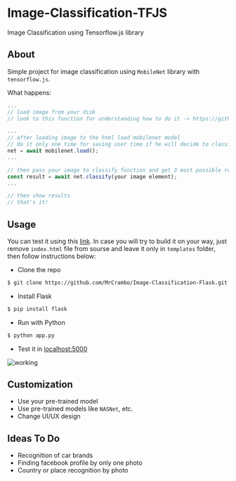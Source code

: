 # Image-Classification-TFJS
 Image Classification using Tensorflow.js library

## About

Simple project for image classification using `MobileNet` library with `tensorflow.js`. 

What happens:
```javascript
...
// load image from your disk
// look to this function for understanding how to do it -> https://github.com/MrCrambo/Image-Classification-TFJS/blob/master/static/js/main.js#L12

...
// after loading image to the html load mobilenet model
// do it only one time for saving user time if he will decide to classify other images
net = await mobilenet.load();
...

// then pass your image to classify function and get 3 most possible results
const result = await net.classify(your image element);
...

// then show results
// that's it!
```

## Usage

You can test it using this [link](https://mrcrambo.github.io/Image-Classification-TFJS/). In case you will try to build it on your way, just remove `index.html` file from sourse and leave it only in `templates` folder, then follow instructions below:

- Clone the repo
```bash
$ git clone https://github.com/MrCrambo/Image-Classification-Flask.git
```
- Install Flask
```bash
$ pip install flask
```
- Run with Python
```bash
$ python app.py
```
- Test it in [localhost:5000](http://localhost:5000)


![working](https://user-images.githubusercontent.com/14878297/63980308-d3103900-cac3-11e9-89ff-8b90284f52b4.gif)

## Customization

- Use your pre-trained model
- Use pre-trained models like `NASNet`, etc.
- Change UI/UX design

## Ideas To Do

- Recognition of car brands
- Finding facebook profile by only one photo
- Country or place recognition by photo
